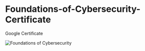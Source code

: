 # Foundations-of-Cybersecurity-Certificate
Google Certificate

![Foundations of Cybersecurity](https://github.com/Leninsonyc/Foundations-of-Cybersecurity-Certificate/assets/153399097/575b12de-77d1-4e14-a4f1-62b5495b5b9f)

